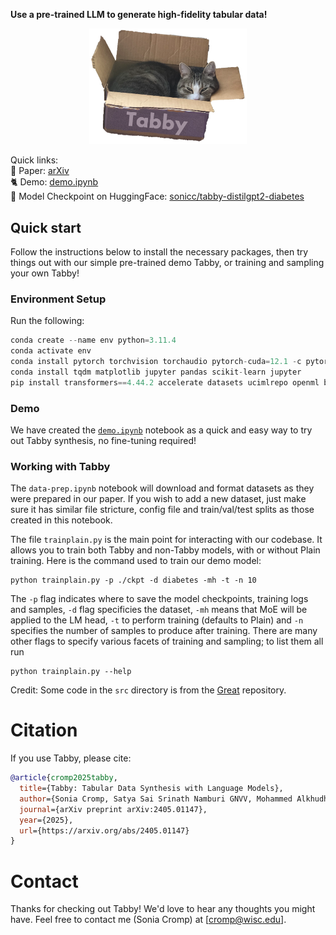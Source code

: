 **Use a pre-trained LLM to generate high-fidelity tabular data!**

<p align="center">
    <img src="imgs/logo3.png" alt="logo" width="50%"/>
</p>

Quick links: <br>
📄 Paper: [arXiv](link) <br>
🐈 Demo: [demo.ipynb](https://github.com/soCromp/tabby/blob/main/demo.ipynb) <br>
🤗 Model Checkpoint on HuggingFace: [sonicc/tabby-distilgpt2-diabetes](https://huggingface.co/sonicc/tabby-distilgpt2-diabetes) <br>

## Quick start

Follow the instructions below to install the necessary packages, then try things out with our simple pre-trained demo Tabby, or training and sampling your own Tabby!

### Environment Setup
Run the following:

```python
conda create --name env python=3.11.4
conda activate env
conda install pytorch torchvision torchaudio pytorch-cuda=12.1 -c pytorch -c nvidia
conda install tqdm matplotlib jupyter pandas scikit-learn jupyter
pip install transformers==4.44.2 accelerate datasets ucimlrepo openml bitsandbytes wandb openpyxl huggingface_hub
```

### Demo

We have created the [`demo.ipynb`]((https://github.com/soCromp/tabby/blob/main/demo.ipynb)) notebook as a quick and easy way to try out Tabby synthesis, no fine-tuning required!

### Working with Tabby

The `data-prep.ipynb` notebook will download and format datasets as they were prepared in our paper. If you wish to add a new dataset, just make sure it has similar file stricture, config file and train/val/test splits as those created in this notebook.

The file `trainplain.py` is the main point for interacting with our codebase. It allows you to train both Tabby and non-Tabby models, with or without Plain training.
Here is the command used to train our demo model:
```shell
python trainplain.py -p ./ckpt -d diabetes -mh -t -n 10
```
The `-p` flag indicates where to save the model checkpoints, training logs and samples, `-d` flag specificies the dataset, `-mh` means that MoE will be applied to the LM head, `-t` to perform training (defaults to Plain) and `-n` specifies the number of samples to produce after training. There are many other flags to specify various facets of training and sampling; to list them all run
```shell
python trainplain.py --help
```

Credit: Some code in the `src` directory is from the [Great](https://github.com/kathrinse/be_great) repository.

# Citation

If you use Tabby, please cite:

```bibtex
@article{cromp2025tabby,
  title={Tabby: Tabular Data Synthesis with Language Models},
  author={Sonia Cromp, Satya Sai Srinath Namburi GNVV, Mohammed Alkhudhayri, Catherine Cao, Samuel Guo, Nicholas Roberts, Frederic Sala},
  journal={arXiv preprint arXiv:2405.01147},
  year={2025},
  url={https://arxiv.org/abs/2405.01147}
}
```

# Contact
Thanks for checking out Tabby! We'd love to hear any thoughts you might have. Feel free to contact me (Sonia Cromp) at [cromp@wisc.edu].
